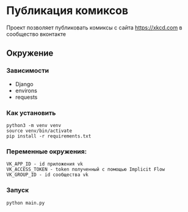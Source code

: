 # Публикация комиксов

Проект позволяет публиковать комиксы с сайта https://xkcd.com в сообщество вконтакте
## Окружение

### Зависимости
* Django
* environs
* requests

### Как установить
```
python3 -m venv venv
source venv/bin/activate
pip install -r requirements.txt
```

### Переменные окружения:
```
VK_APP_ID - id приложения vk
VK_ACCESS_TOKEN - token полученный с помощью Implicit Flow
VK_GROUP_ID - id сообщества vk
```

### Запуск
 ```
 python main.py
 ```
